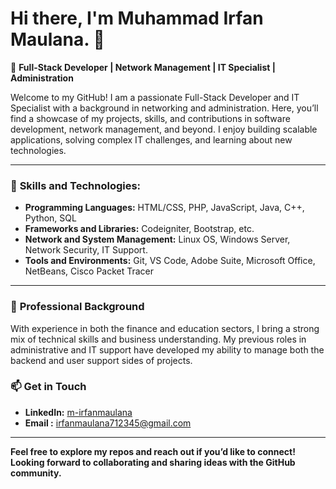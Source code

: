 # Hi there, I'm Muhammad Irfan Maulana. 👋

🌟 **Full-Stack Developer | Network Management | IT Specialist | Administration**

Welcome to my GitHub! I am a passionate Full-Stack Developer and IT Specialist with a background in networking and administration. Here, you’ll find a showcase of my projects, skills, and contributions in software development, network management, and beyond. I enjoy building scalable applications, solving complex IT challenges, and learning about new technologies.

---

### 🔧 **Skills and Technologies:**

- **Programming Languages:**  HTML/CSS, PHP, JavaScript, Java, C++, Python, SQL
- **Frameworks and Libraries:** Codeigniter, Bootstrap, etc.
- **Network and System Management:** Linux OS, Windows Server, Network Security, IT Support.
- **Tools and Environments:** Git, VS Code, Adobe Suite, Microsoft Office, NetBeans, Cisco Packet Tracer

---

### 💼 **Professional Background**

With experience in both the finance and education sectors, I bring a strong mix of technical skills and business understanding. My previous roles in administrative and IT support have developed my ability to manage both the backend and user support sides of projects.

### 📫 **Get in Touch**

- **LinkedIn:** [m-irfanmaulana](https://www.linkedin.com/in/m-irfanmaulana/)
- **Email   :** irfanmaulana712345@gmail.com

---

**Feel free to explore my repos and reach out if you’d like to connect! Looking forward to collaborating and sharing ideas with the GitHub community.**

<!---
m-irfanmaulana/m-irfanmaulana is a ✨ special ✨ repository because its `README.md` (this file) appears on your GitHub profile.
You can click the Preview link to take a look at your changes.
--->
